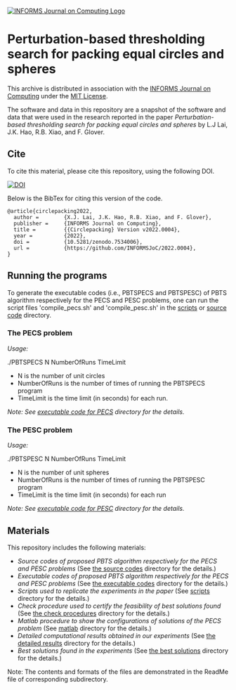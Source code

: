 [![INFORMS Journal on Computing Logo](https://INFORMSJoC.github.io/logos/INFORMS_Journal_on_Computing_Header.jpg)](https://pubsonline.informs.org/journal/ijoc)

# Perturbation-based thresholding search for packing equal circles and spheres

This archive is distributed in association with the [INFORMS Journal on
Computing](https://pubsonline.informs.org/journal/ijoc) under the [MIT License](LICENSE).

The software and data in this repository are a snapshot of the software and data
that were used in the research reported in the paper _Perturbation-based thresholding search for packing equal circles and spheres_ by L.J Lai, J.K. Hao, R.B. Xiao, and F. Glover. 

## Cite

To cite this material, please cite this repository, using the following DOI.

[![DOI](https://zenodo.org/badge/585592740.svg)](https://zenodo.org/badge/latestdoi/585592740)

Below is the BibTex for citing this version of the code.

```
@article{circlepacking2022,
  author =        {X.J. Lai, J.K. Hao, R.B. Xiao, and F. Glover},
  publisher =     {INFORMS Journal on Computing},
  title =         {{Circlepacking} Version v2022.0004},
  year =          {2022},
  doi =           {10.5281/zenodo.7534006},
  url =           {https://github.com/INFORMSJoC/2022.0004},
}  
```

## Running the programs

To generate the executable codes (i.e., PBTSPECS and PBTSPESC) of PBTS algorithm respectively for the PECS and PESC problems, one can run the script files 'compile_pecs.sh' and 'compile_pesc.sh' in the [scripts](scripts) or [source code](src/source_code) directory.

 ### The PECS problem 
_Usage:_ 

./PBTSPECS    N    NumberOfRuns   TimeLimit
- N is the number of unit circles
- NumberOfRuns is the number of times of running the PBTSPECS program 
- TimeLimit is the time limit (in seconds) for each run. 

_Note: See [executable code for PECS](src/executable_code/PECS) directory for the details._
 ### The PESC problem
_Usage:_

./PBTSPESC    N    NumberOfRuns   TimeLimit

- N is the number of unit spheres
- NumberOfRuns is the number of times of running the PBTSPESC program
- TimeLimit is the time limit (in seconds) for each run

_Note: See [executable code for PESC](src/executable_code/PESC) directory for the details._

## Materials

This repository includes the following materials: 
- _Source codes of proposed PBTS algorithm respectively for the PECS and PESC problems_ (See [the source codes](src/source_code) directory for the details.)
- _Executable codes of proposed PBTS algorithm respectively for the PECS and PESC problems_ (See [the executable codes](src/executable_code) directory for the details.)
- _Scripts used to replicate the experiments in the paper_ (See [scripts](scripts) directory for the details.)
- _Check procedure used to certify the feasibility of best solutions found_ (See [the check procedures](src/check_procedure) directory for the details.)
- _Matlab procedure to show the configurations of solutions of the PECS problem_ (See [matlab](src/matlab) directory for the details.)
- _Detailed computational results obtained in our experiments_ (See [the detailed results](results/detailed_results) directory for the details.)
- _Best solutions found in the experiments_ (See [the best solutions](results/best_solutions) directory for the details.)

Note: The contents and formats of the files are demonstrated in the ReadMe file of corresponding subdirectory.
